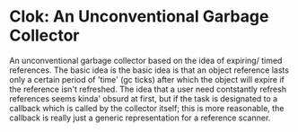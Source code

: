 # Clok: An Unconventional Garbage Collector
An unconventional garbage collector based on the idea of expiring/
timed  references. The basic idea is the basic idea is that an object
reference lasts only a certain period of 'time' (gc ticks) after which
the object will expire if the reference isn't refreshed.  The idea
that a user need contstantly refresh references seems kinda' obsurd at
first, but if the task is designated to a callback which is called by
the collector itself; this is more reasonable, the callback is really
just a generic representation for a reference scanner.
